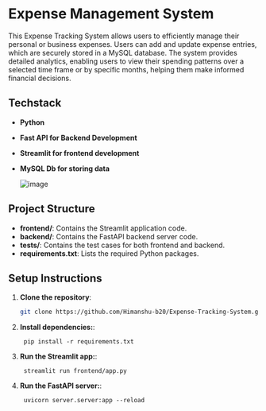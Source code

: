 # Expense Management System

This Expense Tracking System allows users to efficiently manage their personal or business expenses. Users can add and update expense entries, which are securely stored in a MySQL database. The system provides detailed analytics, enabling users to view their spending patterns over a selected time frame or by specific months, helping them make informed financial decisions.

## Techstack
- **Python**
- **Fast API for Backend Development**
- **Streamlit for frontend development**
- **MySQL Db for storing data**

  ![image](https://github.com/user-attachments/assets/7e430087-ba85-493e-90d2-d053a0cf8527)



## Project Structure

- **frontend/**: Contains the Streamlit application code.
- **backend/**: Contains the FastAPI backend server code.
- **tests/**: Contains the test cases for both frontend and backend.
- **requirements.txt**: Lists the required Python packages.


## Setup Instructions

1. **Clone the repository**:
   ```bash
   git clone https://github.com/Himanshu-b20/Expense-Tracking-System.git
   ```
2. **Install dependencies:**:   
   ```commandline
    pip install -r requirements.txt
   ```
3. **Run the Streamlit app:**:   
   ```commandline
    streamlit run frontend/app.py
   ```
4. **Run the FastAPI server:**:   
   ```commandline
    uvicorn server.server:app --reload
   ```
